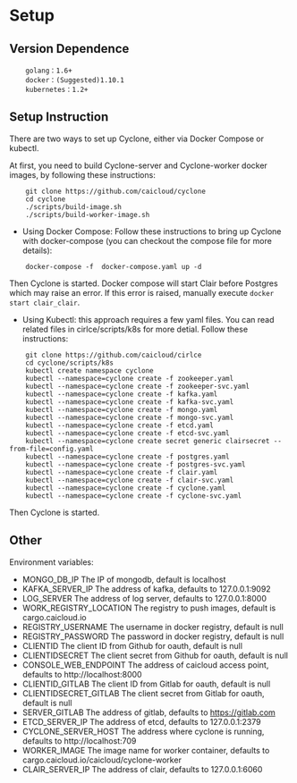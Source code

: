 # Setup

## Version Dependence

```
    golang：1.6+
    docker：(Suggested)1.10.1
    kubernetes：1.2+
```

## Setup Instruction

There are two ways to set up Cyclone, either via Docker Compose or kubectl.


At first, you need to build Cyclone-server and Cyclone-worker docker images, by following these instructions: 
```
    git clone https://github.com/caicloud/cyclone
    cd cyclone
    ./scripts/build-image.sh
    ./scripts/build-worker-image.sh
```


- Using Docker Compose: Follow these instructions to bring up Cyclone with docker-compose (you can checkout the compose file for more details):
```
    docker-compose -f  docker-compose.yaml up -d
```
Then Cyclone is started. Docker compose will start Clair before Postgres which may raise an error. If this error is raised, manually execute ```docker start clair_clair```.


- Using Kubectl: this approach requires a few yaml files. You can read related files in cirlce/scripts/k8s for more detial. Follow these instructions:
```
    git clone https://github.com/caicloud/cirlce
    cd cyclone/scripts/k8s
    kubectl create namespace cyclone
    kubectl --namespace=cyclone create -f zookeeper.yaml
    kubectl --namespace=cyclone create -f zookeeper-svc.yaml
    kubectl --namespace=cyclone create -f kafka.yaml
    kubectl --namespace=cyclone create -f kafka-svc.yaml
    kubectl --namespace=cyclone create -f mongo.yaml
    kubectl --namespace=cyclone create -f mongo-svc.yaml
    kubectl --namespace=cyclone create -f etcd.yaml
    kubectl --namespace=cyclone create -f etcd-svc.yaml
    kubectl --namespace=cyclone create secret generic clairsecret --from-file=config.yaml
    kubectl --namespace=cyclone create -f postgres.yaml
    kubectl --namespace=cyclone create -f postgres-svc.yaml
    kubectl --namespace=cyclone create -f clair.yaml
    kubectl --namespace=cyclone create -f clair-svc.yaml
    kubectl --namespace=cyclone create -f cyclone.yaml
    kubectl --namespace=cyclone create -f cyclone-svc.yaml
```
Then Cyclone is started.


## Other


Environment variables: 
- MONGO_DB_IP             The IP of mongodb, default is localhost
- KAFKA_SERVER_IP         The address of kafka, defaults to 127.0.0.1:9092
- LOG_SERVER              The address of log server, defaults to 127.0.0.1:8000
- WORK_REGISTRY_LOCATION  The registry to push images, default is cargo.caicloud.io
- REGISTRY_USERNAME       The username in docker registry, default is null
- REGISTRY_PASSWORD       The password in docker registry, default is null
- CLIENTID                The client ID from Github for oauth, default is null
- CLIENTIDSECRET          The client secret from Github for oauth, default is null
- CONSOLE_WEB_ENDPOINT    The address of caicloud access point, defaults to http://localhost:8000
- CLIENTID_GITLAB         The client ID from Gitlab for oauth, default is null
- CLIENTIDSECRET_GITLAB   The client secret from Gitlab for oauth, default is null
- SERVER_GITLAB           The address of gitlab, defaults to https://gitlab.com
- ETCD_SERVER_IP          The address of etcd, defaults to 127.0.0.1:2379
- CYCLONE_SERVER_HOST     The address where cyclone is running, defaults to http://localhost:709
- WORKER_IMAGE            The image name for worker container, defaults to cargo.caicloud.io/caicloud/cyclone-worker
- CLAIR_SERVER_IP         The address of clair, defaults to 127.0.0.1:6060

